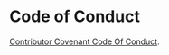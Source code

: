 # Code of Conduct

[Contributor Covenant Code Of Conduct](https://www.contributor-covenant.org/version/2/1/code_of_conduct/).
